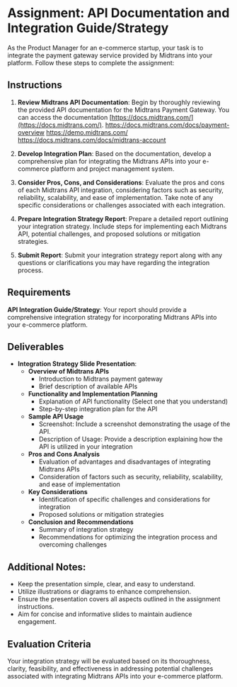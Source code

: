 # Assignment: API Documentation and Integration Guide/Strategy

As the Product Manager for an e-commerce startup, your task is to integrate the payment gateway service provided by Midtrans into your platform. Follow these steps to complete the assignment:

## Instructions

1. **Review Midtrans API Documentation**: Begin by thoroughly reviewing the provided API documentation for the Midtrans Payment Gateway. You can access the documentation [https://docs.midtrans.com/](https://docs.midtrans.com/).
https://docs.midtrans.com/docs/payment-overview
https://demo.midtrans.com/
https://docs.midtrans.com/docs/midtrans-account

3. **Develop Integration Plan**: Based on the documentation, develop a comprehensive plan for integrating the Midtrans APIs into your e-commerce platform and project management system.

4. **Consider Pros, Cons, and Considerations**: Evaluate the pros and cons of each Midtrans API integration, considering factors such as security, reliability, scalability, and ease of implementation. Take note of any specific considerations or challenges associated with each integration.

5. **Prepare Integration Strategy Report**: Prepare a detailed report outlining your integration strategy. Include steps for implementing each Midtrans API, potential challenges, and proposed solutions or mitigation strategies.

6. **Submit Report**: Submit your integration strategy report along with any questions or clarifications you may have regarding the integration process.

## Requirements

**API Integration Guide/Strategy**: Your report should provide a comprehensive integration strategy for incorporating Midtrans APIs into your e-commerce platform.

## Deliverables

- **Integration Strategy Slide Presentation**:
   - **Overview of Midtrans APIs**
     - Introduction to Midtrans payment gateway
     - Brief description of available APIs
   - **Functionality and Implementation Planning**
     - Explanation of API functionality (Select one that you understand)
     - Step-by-step integration plan for the API
   - **Sample API Usage**
      - Screenshot: Include a screenshot demonstrating the usage of the API.
      - Description of Usage: Provide a description explaining how the API is utilized in your integration
   - **Pros and Cons Analysis**
     - Evaluation of advantages and disadvantages of integrating Midtrans APIs
     - Consideration of factors such as security, reliability, scalability, and ease of implementation
   - **Key Considerations**
     - Identification of specific challenges and considerations for integration
     - Proposed solutions or mitigation strategies
   - **Conclusion and Recommendations**
     - Summary of integration strategy
     - Recommendations for optimizing the integration process and overcoming challenges

## Additional Notes:

- Keep the presentation simple, clear, and easy to understand.
- Utilize illustrations or diagrams to enhance comprehension.
- Ensure the presentation covers all aspects outlined in the assignment instructions.
- Aim for concise and informative slides to maintain audience engagement.

## Evaluation Criteria

Your integration strategy will be evaluated based on its thoroughness, clarity, feasibility, and effectiveness in addressing potential challenges associated with integrating Midtrans APIs into your e-commerce platform.
